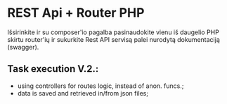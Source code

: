 # REST Api + Router PHP

Išsirinkite ir su composer'io pagalba pasinaudokite vienu iš daugelio PHP skirtu router'ių ir sukurkite  Rest API servisą palei nurodytą dokumentaciją (swagger).

## Task execution V.2.:
 - using controllers for routes logic, instead of anon. funcs.;
 - data is saved and retrieved in/from json files;
